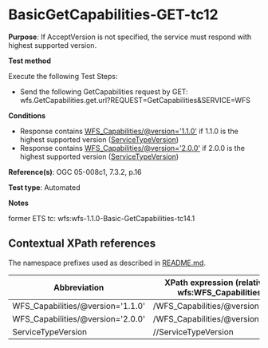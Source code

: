 # BasicGetCapabilities-GET-tc12

**Purpose**:  If AcceptVersion is not specified, the service must respond with highest supported version.

**Test method**

Execute the following Test Steps:

* Send the following GetCapabilities request by GET: wfs.GetCapabilities.get.url?REQUEST=GetCapabilities&SERVICE=WFS

**Conditions**
 
* Response contains [WFS_Capabilities/@version='1.1.0'](#WFS_Capabilities/@version='1.1.0') if 1.1.0 is the highest supported version ([ServiceTypeVersion](#ServiceTypeVersion))
* Response contains [WFS_Capabilities/@version='2.0.0'](#WFS_Capabilities/@version='2.0.0') if 2.0.0 is the highest supported version ([ServiceTypeVersion](#ServiceTypeVersion))

**Reference(s)**: OGC 05-008c1, 7.3.2, p.16

**Test type**: Automated

**Notes**

former ETS tc: wfs:wfs-1.1.0-Basic-GetCapabilities-tc14.1


## Contextual XPath references

The namespace prefixes used as described in [README.md](./README.md#namespaces).

Abbreviation                                   |  XPath expression (relative to wfs:WFS_Capabilities)
-----------------------------------------------| -------------------------------------------------------------------------
WFS_Capabilities/@version='1.1.0' <a name="WFS_Capabilities"></a>   | /WFS_Capabilities/@version='1.1.0'
WFS_Capabilities/@version='2.0.0' <a name="WFS_Capabilities"></a>   | /WFS_Capabilities/@version='2.0.0'
ServiceTypeVersion | //ServiceTypeVersion
